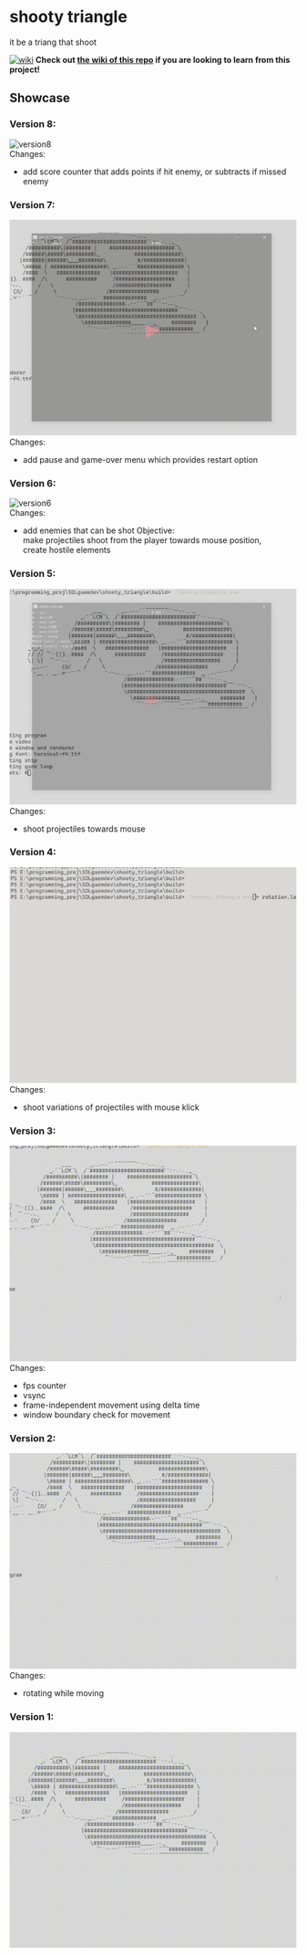 # shooty triangle

it be a triang that shoot

[![wiki][wiki_img]][wiki_link] <b>Check out [the wiki of this repo][wiki_link] if you are looking to learn from this project!</b>

## Showcase 

### Version 8:

![version8](resources/readme/ship_v8.gif)<br>
Changes:
* add score counter that adds points if hit enemy, or subtracts if missed enemy

### Version 7:

![version7](resources/readme/ship_v7.gif)<br>
Changes:
* add pause and game-over menu which provides restart option

### Version 6:

![version6](resources/readme/ship_v6.gif)<br>
Changes:
* add enemies that can be shot
Objective:<br>
make projectiles shoot from the player towards mouse position,<br>
create hostile elements<br>

### Version 5:

![version5](resources/readme/ship_v5.gif)<br>
Changes:
* shoot projectiles towards mouse

### Version 4:

![version4](resources/readme/ship_v4.gif)<br>
Changes:
* shoot variations of projectiles with mouse klick

### Version 3:

![version3](resources/readme/ship_v3.gif)<br>
Changes:
* fps counter
* vsync
* frame-independent movement using delta time
* window boundary check for movement

### Version 2:

![version2](resources/readme/ship_v2.gif)<br>
Changes:
* rotating while moving

### Version 1:

![version1](resources/readme/ship_v1.gif)<br>



[wiki_img]:
https://upload.wikimedia.org/wikipedia/commons/2/2c/Tango_style_Wikipedia_Icon.svg

[wiki_link]:
https://github.com/LEMMIIX/shooty-triangle/wiki
